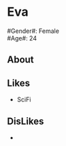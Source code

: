 Eva
===================
  
#Gender#: Female  
#Age#: 24
  

About
------
  

Likes
------
+ SciFi
  
DisLikes
---------
+ 